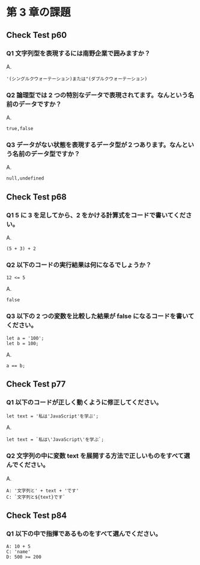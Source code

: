 # 第 3 章の課題

## Check Test p60

### Q1 文字列型を表現するには南野企業で囲みますか？

A.

    '(シングルクウォーテーション)または"(ダブルクウォーテーション)

### Q2 論理型では 2 つの特別なデータで表現されてます。なんという名前のデータですか？

A.

    true,false

### Q3 データがない状態を表現するデータ型が２つあります。なんという名前のデータ型ですか？

A.

    null,undefined

## Check Test p68

### Q1 5 に 3 を足してから、2 をかける計算式をコードで書いてください。

A.

    (5 + 3) + 2

### Q2 以下のコードの実行結果は何になるでしょうか？

    12 <= 5

A.

    false

### Q3 以下の 2 つの変数を比較した結果が false になるコードを書いてください。

    let a = '100';
    let b = 100;

A.

    a == b;

## Check Test p77

### Q1 以下のコードが正しく動くように修正してください。

    let text = '私は'JavaScript'を学ぶ';

A.

    let text = `私は\'JavaScript\'を学ぶ`;

### Q2 文字列の中に変数 text を展開する方法で正しいものをすべて選んでください。

A.

    A: '文字列と' + text + 'です'
    C: `文字列と${text}です`

## Check Test p84

### Q1 以下の中で指揮であるものをすべて選んでください。

    A: 10 + 5
    C: 'name'
    D: 500 >= 200
